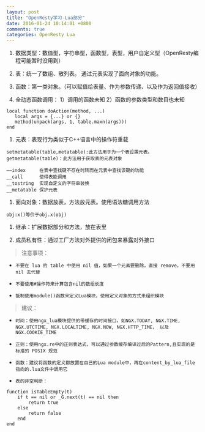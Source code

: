 ```yaml
---
layout: post
title: "OpenResty学习-Lua部分"
date: 2016-01-24 10:14:01 +0800
comments: true
categories: OpenResty Lua
---
```

1. 数据类型：数值型，字符串型，函数型，表型，用户自定义型（OpenResty编程可能暂时没用到）

1. 表：统一了数组、散列表。 通过元表实现了面向对象的功能。
 
1. 函数：第一类对象。（可以赋值给表量、作为参数传递、以及作为返回值接收）
 
1. 全动态函数调用：
	1）调用的函数未知
	2）函数的参数类型和数目也未知
   
> 

	local function doAction(method, ...)
	   local args = {...} or {}
	   method(unpack(args, 1, table.maxn(args)))
	end

1. 元表：表现行为类似于C++语言中的操作符重载

> 

	setmetatable(table,metatable):此方法用于为一个表设置元表。
	getmetatable(table)：此方法用于获取表的元表对象

	——index  	在表中查找键不存在时转而在元表中查找该键的功能
	__call	 	使得表能调用
	__tostring 	实现自定义的字符串装换
	__metatable	保护元表

1. 面向对象：数据放表，方法放元表。使用语法糖调用方法

> 

	obj:x()等价于obj.x(obj)

1. 继承：扩展数据部分和方法，放在表里

1. 成员私有性：通过工厂方法对外提供的闭包来暴露对外接口

> 注意事项：


- `不要在 lua 的 table 中使用 nil 值，如果一个元素要删除，直接 remove，不要用 nil 去代替`

- `不要使用#操作符来计算包含nil的数组长度`

- `抵制使用module()函数来定义Lua模块，使用定义对象的方式来组织模块`

> 建议：



- `时间：使用ngx_lua模块提供的带缓存的时间接口，如NGX.TODAY, NGX.TIME, NGX.UTCTIME, NGX.LOCALTIME, NGX.NOW, NGX.HTTP_TIME， 以及 NGX.COOKIE_TIME`


- `正则：使用ngx.re中的正则表达式，可以通过参数缓存编译过后的Pattern,且实现的是标准的 POSIX 规范`


- `函数：建议将函数的定义都放置在自己的Lua module中，再在content_by_lua_file指向的.lua文件中调用它`


- `表的非空判断：`

> 	

	function isTableEmpty(t)
		if t == nil or _G.next(t) == nil then
			return true
		else
			return false
		end
	end